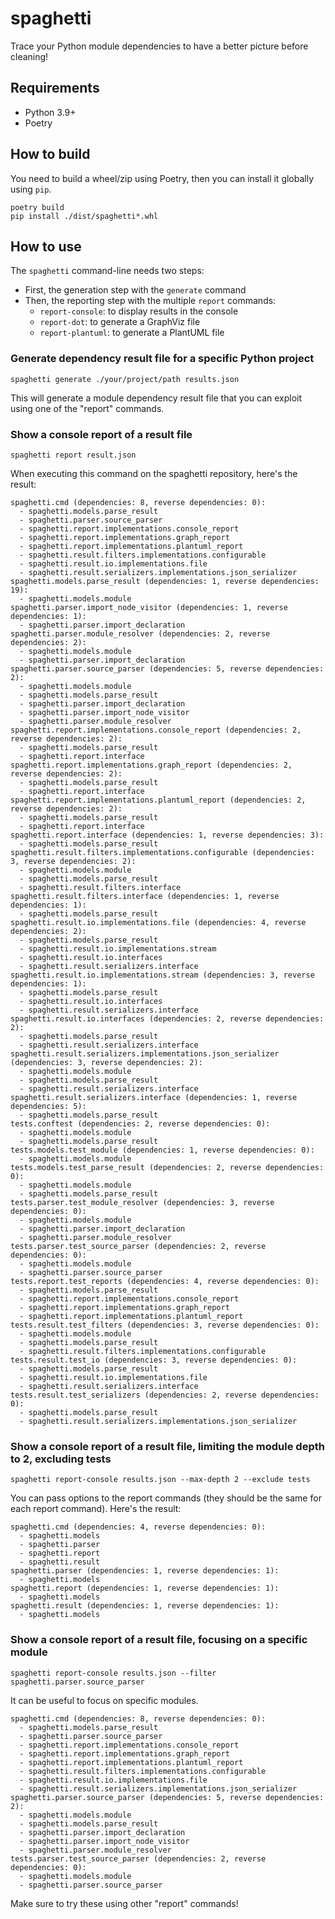 # spaghetti

Trace your Python module dependencies to have a better picture before cleaning!

## Requirements

- Python 3.9+
- Poetry

## How to build

You need to build a wheel/zip using Poetry, then you can install it globally using `pip`.

    poetry build
    pip install ./dist/spaghetti*.whl

## How to use

The `spaghetti` command-line needs two steps:
- First, the generation step with the `generate` command
- Then, the reporting step with the multiple `report` commands:
    - `report-console`: to display results in the console
    - `report-dot`: to generate a GraphViz file
    - `report-plantuml`: to generate a PlantUML file

### Generate dependency result file for a specific Python project

    spaghetti generate ./your/project/path results.json

This will generate a module dependency result file that you can exploit using one of the "report" commands.

### Show a console report of a result file

    spaghetti report result.json

When executing this command on the spaghetti repository, here's the result:

```
spaghetti.cmd (dependencies: 8, reverse dependencies: 0):
  - spaghetti.models.parse_result
  - spaghetti.parser.source_parser
  - spaghetti.report.implementations.console_report
  - spaghetti.report.implementations.graph_report
  - spaghetti.report.implementations.plantuml_report
  - spaghetti.result.filters.implementations.configurable
  - spaghetti.result.io.implementations.file
  - spaghetti.result.serializers.implementations.json_serializer
spaghetti.models.parse_result (dependencies: 1, reverse dependencies: 19):
  - spaghetti.models.module
spaghetti.parser.import_node_visitor (dependencies: 1, reverse dependencies: 1):
  - spaghetti.parser.import_declaration
spaghetti.parser.module_resolver (dependencies: 2, reverse dependencies: 2):
  - spaghetti.models.module
  - spaghetti.parser.import_declaration
spaghetti.parser.source_parser (dependencies: 5, reverse dependencies: 2):
  - spaghetti.models.module
  - spaghetti.models.parse_result
  - spaghetti.parser.import_declaration
  - spaghetti.parser.import_node_visitor
  - spaghetti.parser.module_resolver
spaghetti.report.implementations.console_report (dependencies: 2, reverse dependencies: 2):
  - spaghetti.models.parse_result
  - spaghetti.report.interface
spaghetti.report.implementations.graph_report (dependencies: 2, reverse dependencies: 2):
  - spaghetti.models.parse_result
  - spaghetti.report.interface
spaghetti.report.implementations.plantuml_report (dependencies: 2, reverse dependencies: 2):
  - spaghetti.models.parse_result
  - spaghetti.report.interface
spaghetti.report.interface (dependencies: 1, reverse dependencies: 3):
  - spaghetti.models.parse_result
spaghetti.result.filters.implementations.configurable (dependencies: 3, reverse dependencies: 2):
  - spaghetti.models.module
  - spaghetti.models.parse_result
  - spaghetti.result.filters.interface
spaghetti.result.filters.interface (dependencies: 1, reverse dependencies: 1):
  - spaghetti.models.parse_result
spaghetti.result.io.implementations.file (dependencies: 4, reverse dependencies: 2):
  - spaghetti.models.parse_result
  - spaghetti.result.io.implementations.stream
  - spaghetti.result.io.interfaces
  - spaghetti.result.serializers.interface
spaghetti.result.io.implementations.stream (dependencies: 3, reverse dependencies: 1):
  - spaghetti.models.parse_result
  - spaghetti.result.io.interfaces
  - spaghetti.result.serializers.interface
spaghetti.result.io.interfaces (dependencies: 2, reverse dependencies: 2):
  - spaghetti.models.parse_result
  - spaghetti.result.serializers.interface
spaghetti.result.serializers.implementations.json_serializer (dependencies: 3, reverse dependencies: 2):
  - spaghetti.models.module
  - spaghetti.models.parse_result
  - spaghetti.result.serializers.interface
spaghetti.result.serializers.interface (dependencies: 1, reverse dependencies: 5):
  - spaghetti.models.parse_result
tests.conftest (dependencies: 2, reverse dependencies: 0):
  - spaghetti.models.module
  - spaghetti.models.parse_result
tests.models.test_module (dependencies: 1, reverse dependencies: 0):
  - spaghetti.models.module
tests.models.test_parse_result (dependencies: 2, reverse dependencies: 0):
  - spaghetti.models.module
  - spaghetti.models.parse_result
tests.parser.test_module_resolver (dependencies: 3, reverse dependencies: 0):
  - spaghetti.models.module
  - spaghetti.parser.import_declaration
  - spaghetti.parser.module_resolver
tests.parser.test_source_parser (dependencies: 2, reverse dependencies: 0):
  - spaghetti.models.module
  - spaghetti.parser.source_parser
tests.report.test_reports (dependencies: 4, reverse dependencies: 0):
  - spaghetti.models.parse_result
  - spaghetti.report.implementations.console_report
  - spaghetti.report.implementations.graph_report
  - spaghetti.report.implementations.plantuml_report
tests.result.test_filters (dependencies: 3, reverse dependencies: 0):
  - spaghetti.models.module
  - spaghetti.models.parse_result
  - spaghetti.result.filters.implementations.configurable
tests.result.test_io (dependencies: 3, reverse dependencies: 0):
  - spaghetti.models.parse_result
  - spaghetti.result.io.implementations.file
  - spaghetti.result.serializers.interface
tests.result.test_serializers (dependencies: 2, reverse dependencies: 0):
  - spaghetti.models.parse_result
  - spaghetti.result.serializers.implementations.json_serializer
```

### Show a console report of a result file, limiting the module depth to 2, excluding tests

    spaghetti report-console results.json --max-depth 2 --exclude tests

You can pass options to the report commands (they should be the same for each report command).
Here's the result:

```
spaghetti.cmd (dependencies: 4, reverse dependencies: 0):
  - spaghetti.models
  - spaghetti.parser
  - spaghetti.report
  - spaghetti.result
spaghetti.parser (dependencies: 1, reverse dependencies: 1):
  - spaghetti.models
spaghetti.report (dependencies: 1, reverse dependencies: 1):
  - spaghetti.models
spaghetti.result (dependencies: 1, reverse dependencies: 1):
  - spaghetti.models
```

### Show a console report of a result file, focusing on a specific module

    spaghetti report-console results.json --filter spaghetti.parser.source_parser

It can be useful to focus on specific modules.

```
spaghetti.cmd (dependencies: 8, reverse dependencies: 0):
  - spaghetti.models.parse_result
  - spaghetti.parser.source_parser
  - spaghetti.report.implementations.console_report
  - spaghetti.report.implementations.graph_report
  - spaghetti.report.implementations.plantuml_report
  - spaghetti.result.filters.implementations.configurable
  - spaghetti.result.io.implementations.file
  - spaghetti.result.serializers.implementations.json_serializer
spaghetti.parser.source_parser (dependencies: 5, reverse dependencies: 2):
  - spaghetti.models.module
  - spaghetti.models.parse_result
  - spaghetti.parser.import_declaration
  - spaghetti.parser.import_node_visitor
  - spaghetti.parser.module_resolver
tests.parser.test_source_parser (dependencies: 2, reverse dependencies: 0):
  - spaghetti.models.module
  - spaghetti.parser.source_parser
```

Make sure to try these using other "report" commands!